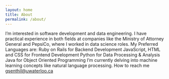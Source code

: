 ```yaml
---
layout: home
title: About
permalink: /about/
---
```



I’m interested in software development and data engineering. I have practical experience in both fields at companies like the Ministry of Attorney General and PepsiCo, where I worked in data science roles. My Preferred Languages are:
Ruby on Rails for Backend Development
JavaScript, HTML and CSS for Frontend Development
Python for Data Processing & Analysis
Java for Object Oriented Programming
I’m currently delving into machine learning concepts like natural language processing.
How to reach me gsenthil@uwaterloo.ca
